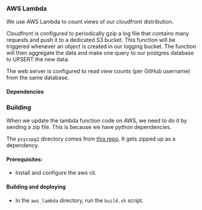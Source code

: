 ### AWS Lambda
We use AWS Lambda to count views of our cloudfront distribution.


Cloudfront is configured to periodically gzip a log file that contains many requests and push it to a dedicated S3 bucket. This function will be triggered whenever an object is created in our logging bucket. The function will then aggregate the data and make one query to our postgres database to UPSERT the new data.

The web server is configured to read view counts (per GitHub username) from the same database.

#### Dependencies


### Building
When we update the lambda function code on AWS, we need to do it by sending a zip file. This is because we have python dependencies.

The `psycopg2` directory comes from [this repo](https://github.com/jkehler/awslambda-psycopg2). It gets zipped up as a dependency.

#### Prerequisites:
* Install and configure the aws cli.

#### Building and deploying
* In the `aws_lambda` directory, run the `build.sh` script.

